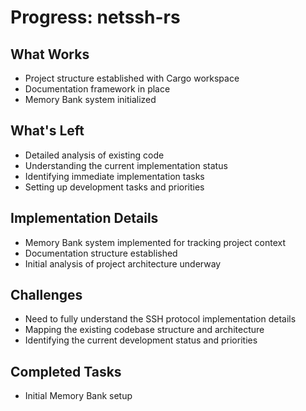 # Progress: netssh-rs

## What Works
- Project structure established with Cargo workspace
- Documentation framework in place
- Memory Bank system initialized

## What's Left
- Detailed analysis of existing code
- Understanding the current implementation status
- Identifying immediate implementation tasks
- Setting up development tasks and priorities

## Implementation Details
- Memory Bank system implemented for tracking project context
- Documentation structure established
- Initial analysis of project architecture underway

## Challenges
- Need to fully understand the SSH protocol implementation details
- Mapping the existing codebase structure and architecture
- Identifying the current development status and priorities

## Completed Tasks
- Initial Memory Bank setup 